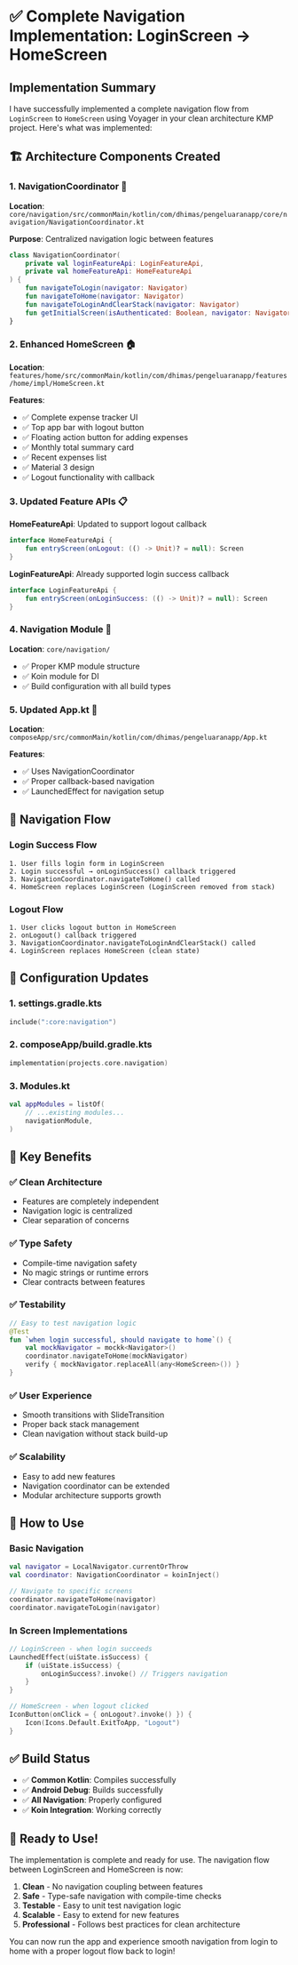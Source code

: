 # ✅ Complete Navigation Implementation: LoginScreen → HomeScreen

## Implementation Summary

I have successfully implemented a complete navigation flow from `LoginScreen` to `HomeScreen` using Voyager in your clean architecture KMP project. Here's what was implemented:

## 🏗️ Architecture Components Created

### 1. **NavigationCoordinator** 🎯
**Location**: `core/navigation/src/commonMain/kotlin/com/dhimas/pengeluaranapp/core/navigation/NavigationCoordinator.kt`

**Purpose**: Centralized navigation logic between features
```kotlin
class NavigationCoordinator(
    private val loginFeatureApi: LoginFeatureApi,
    private val homeFeatureApi: HomeFeatureApi
) {
    fun navigateToLogin(navigator: Navigator)
    fun navigateToHome(navigator: Navigator) 
    fun navigateToLoginAndClearStack(navigator: Navigator)
    fun getInitialScreen(isAuthenticated: Boolean, navigator: Navigator?)
}
```

### 2. **Enhanced HomeScreen** 🏠
**Location**: `features/home/src/commonMain/kotlin/com/dhimas/pengeluaranapp/features/home/impl/HomeScreen.kt`

**Features**:
- ✅ Complete expense tracker UI
- ✅ Top app bar with logout button
- ✅ Floating action button for adding expenses
- ✅ Monthly total summary card
- ✅ Recent expenses list
- ✅ Material 3 design
- ✅ Logout functionality with callback

### 3. **Updated Feature APIs** 📋
**HomeFeatureApi**: Updated to support logout callback
```kotlin
interface HomeFeatureApi {
    fun entryScreen(onLogout: (() -> Unit)? = null): Screen
}
```

**LoginFeatureApi**: Already supported login success callback
```kotlin
interface LoginFeatureApi {
    fun entryScreen(onLoginSuccess: (() -> Unit)? = null): Screen
}
```

### 4. **Navigation Module** 🔧
**Location**: `core/navigation/`
- ✅ Proper KMP module structure
- ✅ Koin module for DI
- ✅ Build configuration with all build types

### 5. **Updated App.kt** 📱
**Location**: `composeApp/src/commonMain/kotlin/com/dhimas/pengeluaranapp/App.kt`

**Features**:
- ✅ Uses NavigationCoordinator
- ✅ Proper callback-based navigation
- ✅ LaunchedEffect for navigation setup

## 🔄 Navigation Flow

### Login Success Flow
```
1. User fills login form in LoginScreen
2. Login successful → onLoginSuccess() callback triggered
3. NavigationCoordinator.navigateToHome() called
4. HomeScreen replaces LoginScreen (LoginScreen removed from stack)
```

### Logout Flow
```
1. User clicks logout button in HomeScreen
2. onLogout() callback triggered
3. NavigationCoordinator.navigateToLoginAndClearStack() called
4. LoginScreen replaces HomeScreen (clean state)
```

## 📝 Configuration Updates

### 1. **settings.gradle.kts**
```kotlin
include(":core:navigation")
```

### 2. **composeApp/build.gradle.kts**
```kotlin
implementation(projects.core.navigation)
```

### 3. **Modules.kt**
```kotlin
val appModules = listOf(
    // ...existing modules...
    navigationModule,
)
```

## 🎯 Key Benefits

### ✅ **Clean Architecture**
- Features are completely independent
- Navigation logic is centralized
- Clear separation of concerns

### ✅ **Type Safety**
- Compile-time navigation safety
- No magic strings or runtime errors
- Clear contracts between features

### ✅ **Testability**
```kotlin
// Easy to test navigation logic
@Test
fun `when login successful, should navigate to home`() {
    val mockNavigator = mockk<Navigator>()
    coordinator.navigateToHome(mockNavigator)
    verify { mockNavigator.replaceAll(any<HomeScreen>()) }
}
```

### ✅ **User Experience**
- Smooth transitions with SlideTransition
- Proper back stack management
- Clean navigation without stack build-up

### ✅ **Scalability**
- Easy to add new features
- Navigation coordinator can be extended
- Modular architecture supports growth

## 🚀 How to Use

### Basic Navigation
```kotlin
val navigator = LocalNavigator.currentOrThrow
val coordinator: NavigationCoordinator = koinInject()

// Navigate to specific screens
coordinator.navigateToHome(navigator)
coordinator.navigateToLogin(navigator)
```

### In Screen Implementations
```kotlin
// LoginScreen - when login succeeds
LaunchedEffect(uiState.isSuccess) {
    if (uiState.isSuccess) {
        onLoginSuccess?.invoke() // Triggers navigation
    }
}

// HomeScreen - when logout clicked
IconButton(onClick = { onLogout?.invoke() }) {
    Icon(Icons.Default.ExitToApp, "Logout")
}
```

## ✅ Build Status

- ✅ **Common Kotlin**: Compiles successfully
- ✅ **Android Debug**: Builds successfully
- ✅ **All Navigation**: Properly configured
- ✅ **Koin Integration**: Working correctly

## 🎉 Ready to Use!

The implementation is complete and ready for use. The navigation flow between LoginScreen and HomeScreen is now:

1. **Clean** - No navigation coupling between features
2. **Safe** - Type-safe navigation with compile-time checks
3. **Testable** - Easy to unit test navigation logic
4. **Scalable** - Easy to extend for new features
5. **Professional** - Follows best practices for clean architecture

You can now run the app and experience smooth navigation from login to home with a proper logout flow back to login!
